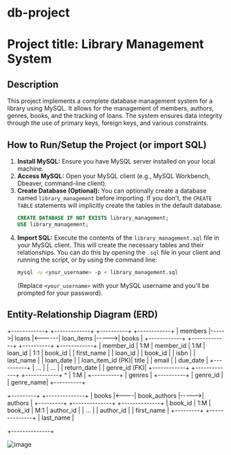 # db-project

 # Project title: Library Management System

## Description

This project implements a complete database management system for a library using MySQL. It allows for the management of members, authors, genres, books, and the tracking of loans. The system ensures data integrity through the use of primary keys, foreign keys, and various constraints.

## How to Run/Setup the Project (or import SQL)

1.  **Install MySQL:** Ensure you have MySQL server installed on your local machine.
2.  **Access MySQL:** Open your MySQL client (e.g., MySQL Workbench, Dbeaver, command-line client).
3.  **Create Database (Optional):** You can optionally create a database named `library_management` before importing. If you don't, the `CREATE TABLE` statements will implicitly create the tables in the default database.
    ```sql
    CREATE DATABASE IF NOT EXISTS library_management;
    USE library_management;
    ```
4.  **Import SQL:** Execute the contents of the `library_management.sql` file in your MySQL client. This will create the necessary tables and their relationships. You can do this by opening the `.sql` file in your client and running the script, or by using the command line:
    ```bash
    mysql -u <your_username> -p < library_management.sql
    ```
    (Replace `<your_username>` with your MySQL username and you'll be prompted for your password).


## Entity-Relationship Diagram (ERD)

+------------+      +-------------+       +----------+       +------------+
| members    |----->| loans       |&lt;------| loan_items |----->| books      |
+------------+      +-------------+       +----------+       +------------+
| member_id  |  1:M | member_id   |   1:M | loan_id  |   1:1 | book_id    |
| first_name |      | loan_id     |       | book_id  |       | isbn       |
| last_name  |      | loan_date   |       | loan_item_id (PK)| title      |
| email      |      | due_date    |       +----------+       | ...        |
| ...        |      | return_date |                              | genre_id (FK)|
+------------+      +-------------+                              +------------+
^
| 1:M
|
+----------+
| genres   |
+----------+
| genre_id |
| genre_name|
+----------+

+---------+     +--------------+
| books   |&lt;----| book_authors |----->| authors      |
+---------+     +--------------+       +--------------+
| book_id | 1:M | book_id      | M:1  | author_id    |
| ...     |     | author_id    |      | first_name   |
+---------+     +--------------+      | last_name    |

+--------------+


![image](https://github.com/user-attachments/assets/e7733930-c749-4b6b-9941-13a434298484)
